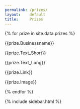 ```yaml
---
permalink: /prizes/
layout:    default
title:     Prizes
---
```


<section>


<div class="main-content">

{% for prize in site.data.prizes %}
	<p>{{prize.Businessname}}</p>
	<p>{{prize.Text_Short}}</p>
	<p>{{prize.Text_Long}}</p>
	<p>{{prize.Link}}</p>
	<p>{{prize.Image}}</p>
{% endfor %}

</div>
<div class="sidebar">
{% include sidebar.html %}
</div>
</section>